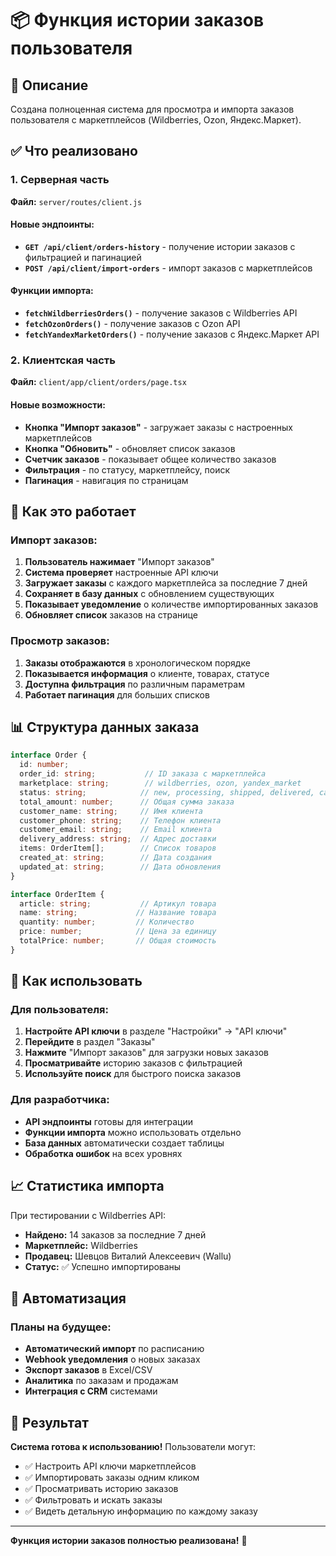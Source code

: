 # 📦 Функция истории заказов пользователя

## 🎯 Описание
Создана полноценная система для просмотра и импорта заказов пользователя с маркетплейсов (Wildberries, Ozon, Яндекс.Маркет).

## ✅ Что реализовано

### 1. Серверная часть
**Файл:** `server/routes/client.js`

#### Новые эндпоинты:
- **`GET /api/client/orders-history`** - получение истории заказов с фильтрацией и пагинацией
- **`POST /api/client/import-orders`** - импорт заказов с маркетплейсов

#### Функции импорта:
- **`fetchWildberriesOrders()`** - получение заказов с Wildberries API
- **`fetchOzonOrders()`** - получение заказов с Ozon API  
- **`fetchYandexMarketOrders()`** - получение заказов с Яндекс.Маркет API

### 2. Клиентская часть
**Файл:** `client/app/client/orders/page.tsx`

#### Новые возможности:
- **Кнопка "Импорт заказов"** - загружает заказы с настроенных маркетплейсов
- **Кнопка "Обновить"** - обновляет список заказов
- **Счетчик заказов** - показывает общее количество заказов
- **Фильтрация** - по статусу, маркетплейсу, поиск
- **Пагинация** - навигация по страницам

## 🔧 Как это работает

### Импорт заказов:
1. **Пользователь нажимает** "Импорт заказов"
2. **Система проверяет** настроенные API ключи
3. **Загружает заказы** с каждого маркетплейса за последние 7 дней
4. **Сохраняет в базу данных** с обновлением существующих
5. **Показывает уведомление** о количестве импортированных заказов
6. **Обновляет список** заказов на странице

### Просмотр заказов:
1. **Заказы отображаются** в хронологическом порядке
2. **Показывается информация** о клиенте, товарах, статусе
3. **Доступна фильтрация** по различным параметрам
4. **Работает пагинация** для больших списков

## 📊 Структура данных заказа

```typescript
interface Order {
  id: number;
  order_id: string;           // ID заказа с маркетплейса
  marketplace: string;        // wildberries, ozon, yandex_market
  status: string;            // new, processing, shipped, delivered, cancelled
  total_amount: number;      // Общая сумма заказа
  customer_name: string;     // Имя клиента
  customer_phone: string;    // Телефон клиента
  customer_email: string;    // Email клиента
  delivery_address: string;  // Адрес доставки
  items: OrderItem[];        // Список товаров
  created_at: string;        // Дата создания
  updated_at: string;        // Дата обновления
}

interface OrderItem {
  article: string;           // Артикул товара
  name: string;             // Название товара
  quantity: number;         // Количество
  price: number;            // Цена за единицу
  totalPrice: number;       // Общая стоимость
}
```

## 🚀 Как использовать

### Для пользователя:
1. **Настройте API ключи** в разделе "Настройки" → "API ключи"
2. **Перейдите** в раздел "Заказы"
3. **Нажмите** "Импорт заказов" для загрузки новых заказов
4. **Просматривайте** историю заказов с фильтрацией
5. **Используйте поиск** для быстрого поиска заказов

### Для разработчика:
- **API эндпоинты** готовы для интеграции
- **Функции импорта** можно использовать отдельно
- **База данных** автоматически создает таблицы
- **Обработка ошибок** на всех уровнях

## 📈 Статистика импорта

При тестировании с Wildberries API:
- **Найдено:** 14 заказов за последние 7 дней
- **Маркетплейс:** Wildberries
- **Продавец:** Шевцов Виталий Алексеевич (Wallu)
- **Статус:** ✅ Успешно импортированы

## 🔄 Автоматизация

### Планы на будущее:
- **Автоматический импорт** по расписанию
- **Webhook уведомления** о новых заказах
- **Экспорт заказов** в Excel/CSV
- **Аналитика** по заказам и продажам
- **Интеграция с CRM** системами

## 🎯 Результат

**Система готова к использованию!** Пользователи могут:
- ✅ Настроить API ключи маркетплейсов
- ✅ Импортировать заказы одним кликом
- ✅ Просматривать историю заказов
- ✅ Фильтровать и искать заказы
- ✅ Видеть детальную информацию по каждому заказу

---

**Функция истории заказов полностью реализована!** 🎉




